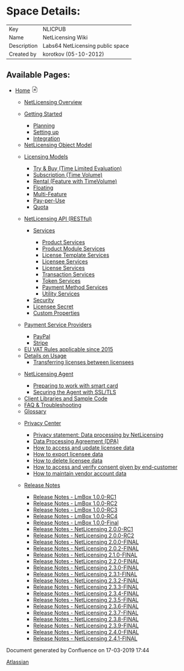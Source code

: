 <span id="title-text">Space Details:</span>
===========================================

|             |                                  |
|-------------|----------------------------------|
| Key         | NLICPUB                          |
| Name        | NetLicensing Wiki                |
| Description | Labs64 NetLicensing public space |
| Created by  | korotkov (05-10-2012)            |

  
  

Available Pages:
----------------

-   [Home](Home_11010214.html)
    <img src="assets/images/icons/contenttypes/home_page_16.png" width="16" height="16" />
    -   [NetLicensing Overview](NetLicensing-Overview_11010237.html)

    <!-- -->

    -   [Getting Started](Getting-Started_11010226.html)
        -   [Planning](Planning_11010227.html)

        <!-- -->

        -   [Setting up](Setting-up_11010228.html)

        <!-- -->

        -   [Integration](Integration_11010229.html)

    <!-- -->

    -   [NetLicensing Object
        Model](NetLicensing-Object-Model_11010225.html)

    <!-- -->

    -   [Licensing Models](Licensing-Models_11010230.html)
        -   [Try & Buy (Time Limited Evaluation)](11010231.html)

        <!-- -->

        -   [Subscription (Time Volume)](11010234.html)

        <!-- -->

        -   [Rental (Feature with TimeVolume)](11010232.html)

        <!-- -->

        -   [Floating](Floating_14057949.html)

        <!-- -->

        -   [Multi-Feature](Multi-Feature_15564833.html)

        <!-- -->

        -   [Pay-per-Use](Pay-per-Use_11010233.html)

        <!-- -->

        -   [Quota](Quota_17432807.html)

    <!-- -->

    -   [NetLicensing API (RESTful)](11010215.html)
        -   [Services](Services_14942714.html)
            -   [Product Services](Product-Services_11010216.html)

            <!-- -->

            -   [Product Module
                Services](Product-Module-Services_11010219.html)

            <!-- -->

            -   [License Template
                Services](License-Template-Services_11010221.html)

            <!-- -->

            -   [Licensee Services](Licensee-Services_11010217.html)

            <!-- -->

            -   [License Services](License-Services_11010220.html)

            <!-- -->

            -   [Transaction
                Services](Transaction-Services_11010218.html)

            <!-- -->

            -   [Token Services](Token-Services_11010223.html)

            <!-- -->

            -   [Payment Method
                Services](Payment-Method-Services_11010224.html)

            <!-- -->

            -   [Utility Services](Utility-Services_11010222.html)

        <!-- -->

        -   [Security](Security_14942718.html)

        <!-- -->

        -   [Licensee Secret](Licensee-Secret_15794284.html)

        <!-- -->

        -   [Custom Properties](Custom-Properties_14058002.html)

    <!-- -->

    -   [Payment Service
        Providers](Payment-Service-Providers_11010238.html)
        -   [PayPal](PayPal_11010239.html)

        <!-- -->

        -   [Stripe](Stripe_15564816.html)

    <!-- -->

    -   [EU VAT Rules applicable since
        2015](EU-VAT-Rules-applicable-since-2015_17432840.html)

    <!-- -->

    -   [Details on Usage](Details-on-Usage_16416838.html)
        -   [Transferring licenses between
            licensees](Transferring-licenses-between-licensees_16416827.html)

    <!-- -->

    -   [NetLicensing Agent](NetLicensing-Agent_17432579.html)
        -   [Preparing to work with smart
            card](Preparing-to-work-with-smart-card_17433126.html)

        <!-- -->

        -   [Securing the Agent with SSL/TLS](17432748.html)

    <!-- -->

    -   [Client Libraries and Sample
        Code](Client-Libraries-and-Sample-Code_11010246.html)

    <!-- -->

    -   [FAQ & Troubleshooting](11010235.html)

    <!-- -->

    -   [Glossary](Glossary_11010236.html)

    <!-- -->

    -   [Privacy Center](Privacy-Center_17433021.html)
        -   [Privacy statement: Data processing by
            NetLicensing](17433024.html)

        <!-- -->

        -   [Data Processing Agreement (DPA)](17433057.html)

        <!-- -->

        -   [How to access and update licensee
            data](How-to-access-and-update-licensee-data_17433027.html)

        <!-- -->

        -   [How to export licensee
            data](How-to-export-licensee-data_17433031.html)

        <!-- -->

        -   [How to delete licensee
            data](How-to-delete-licensee-data_17433029.html)

        <!-- -->

        -   [How to access and verify consent given by
            end-customer](How-to-access-and-verify-consent-given-by-end-customer_17433045.html)

        <!-- -->

        -   [How to maintain vendor account
            data](How-to-maintain-vendor-account-data_17433043.html)

    <!-- -->

    -   [Release Notes](Release-Notes_11010240.html)
        -   [Release Notes - LmBox
            1.0.0-RC1](Release-Notes---LmBox-1.0.0-RC1_11010241.html)

        <!-- -->

        -   [Release Notes - LmBox
            1.0.0-RC2](Release-Notes---LmBox-1.0.0-RC2_11010242.html)

        <!-- -->

        -   [Release Notes - LmBox
            1.0.0-RC3](Release-Notes---LmBox-1.0.0-RC3_11010243.html)

        <!-- -->

        -   [Release Notes - LmBox
            1.0.0-RC4](Release-Notes---LmBox-1.0.0-RC4_11010244.html)

        <!-- -->

        -   [Release Notes - LmBox
            1.0.0-Final](Release-Notes---LmBox-1.0.0-Final_11010245.html)

        <!-- -->

        -   [Release Notes - NetLicensing
            2.0.0-RC1](Release-Notes---NetLicensing-2.0.0-RC1_12419364.html)

        <!-- -->

        -   [Release Notes - NetLicensing
            2.0.0-RC2](Release-Notes---NetLicensing-2.0.0-RC2_12419479.html)

        <!-- -->

        -   [Release Notes - NetLicensing
            2.0.0-FINAL](Release-Notes---NetLicensing-2.0.0-FINAL_13074703.html)

        <!-- -->

        -   [Release Notes - NetLicensing
            2.0.2-FINAL](Release-Notes---NetLicensing-2.0.2-FINAL_13074793.html)

        <!-- -->

        -   [Release Notes - NetLicensing
            2.1.0-FINAL](Release-Notes---NetLicensing-2.1.0-FINAL_14057691.html)

        <!-- -->

        -   [Release Notes - NetLicensing
            2.2.0-FINAL](Release-Notes---NetLicensing-2.2.0-FINAL_14058007.html)

        <!-- -->

        -   [Release Notes - NetLicensing
            2.3.0-FINAL](Release-Notes---NetLicensing-2.3.0-FINAL_14942334.html)

        <!-- -->

        -   [Release Notes - NetLicensing
            2.3.1-FINAL](Release-Notes---NetLicensing-2.3.1-FINAL_14942644.html)

        <!-- -->

        -   [Release Notes - NetLicensing
            2.3.2-FINAL](Release-Notes---NetLicensing-2.3.2-FINAL_15794181.html)

        <!-- -->

        -   [Release Notes - NetLicensing
            2.3.3-FINAL](Release-Notes---NetLicensing-2.3.3-FINAL_15794209.html)

        <!-- -->

        -   [Release Notes - NetLicensing
            2.3.4-FINAL](Release-Notes---NetLicensing-2.3.4-FINAL_15794269.html)

        <!-- -->

        -   [Release Notes - NetLicensing
            2.3.5-FINAL](Release-Notes---NetLicensing-2.3.5-FINAL_15794367.html)

        <!-- -->

        -   [Release Notes - NetLicensing
            2.3.6-FINAL](Release-Notes---NetLicensing-2.3.6-FINAL_15794460.html)

        <!-- -->

        -   [Release Notes - NetLicensing
            2.3.7-FINAL](Release-Notes---NetLicensing-2.3.7-FINAL_15794574.html)

        <!-- -->

        -   [Release Notes - NetLicensing
            2.3.8-FINAL](Release-Notes---NetLicensing-2.3.8-FINAL_17137693.html)

        <!-- -->

        -   [Release Notes - NetLicensing
            2.3.9-FINAL](Release-Notes---NetLicensing-2.3.9-FINAL_17432689.html)

        <!-- -->

        -   [Release Notes - NetLicensing
            2.4.0-FINAL](Release-Notes---NetLicensing-2.4.0-FINAL_18219142.html)

        <!-- -->

        -   [Release Notes - NetLicensing
            2.4.1-FINAL](Release-Notes---NetLicensing-2.4.1-FINAL_18219153.html)

Document generated by Confluence on 17-03-2019 17:44

[Atlassian](http://www.atlassian.com/)
